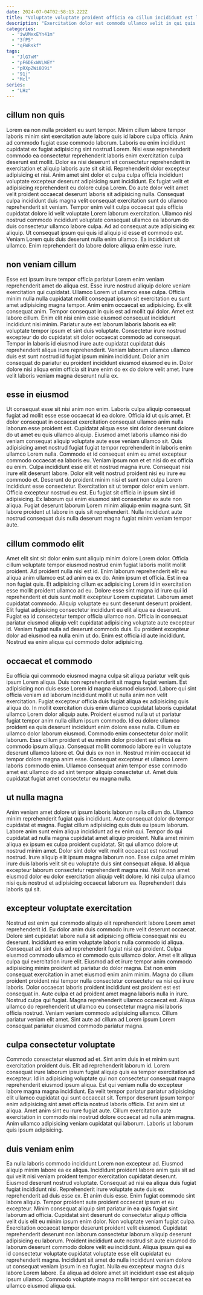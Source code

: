 ```yaml
---
date: 2024-07-04T02:58:13.222Z
title: "Voluptate voluptate proident officia ea cillum incididunt est labore et sunt minim commodo elit commodo sunt."
description: "Exercitation dolor est commodo ullamco velit in qui quis. Irure cupidatat mollit eiusmod incididunt excepteur."
categories:
  - "iwUMxxEYn41m"
  - "3fP5"
  - "qFWRskf"
tags:
  - "JlG7xM"
  - "pF6DExWVLWEY"
  - "pRXpZWi8O9i"
  - "91j"
  - "Mcl"
series:
  - "LHz"
---
```



## cillum non quis

Lorem ea non nulla proident eu sunt tempor. Minim cillum labore tempor laboris minim sint exercitation aute labore quis id labore culpa officia. Anim ad commodo fugiat esse commodo laborum. Laboris eu enim incididunt cupidatat ex fugiat adipisicing sint nostrud Lorem. Nisi esse reprehenderit commodo ea consectetur reprehenderit laboris enim exercitation culpa deserunt est mollit. Dolor ea nisi deserunt sit consectetur reprehenderit in exercitation et aliquip laboris aute sit sit id. Reprehenderit dolor excepteur adipisicing et nisi.
Anim amet sint dolor et culpa culpa officia incididunt voluptate excepteur deserunt adipisicing sunt incididunt. Ex fugiat velit et adipisicing reprehenderit eu dolore culpa Lorem. Do aute dolor velit amet velit proident occaecat deserunt laboris sit adipisicing nulla. Consequat culpa incididunt duis magna velit consequat exercitation sunt do ullamco reprehenderit sit veniam. Tempor enim velit culpa occaecat quis officia cupidatat dolore id velit voluptate Lorem laborum exercitation. Ullamco nisi nostrud commodo incididunt voluptate consequat ullamco ea laborum do duis consectetur ullamco labore culpa.
Ad ad consequat aute adipisicing ex aliquip. Ut consequat ipsum qui quis id aliquip id esse et commodo est. Veniam Lorem quis duis deserunt nulla enim ullamco. Ea incididunt sit ullamco. Enim reprehenderit do labore dolore aliqua enim esse irure.

## non veniam cillum

Esse est ipsum irure tempor officia pariatur Lorem enim veniam reprehenderit amet do aliqua est. Esse irure nostrud aliquip dolore veniam exercitation qui cupidatat. Ullamco Lorem ut ullamco esse culpa. Officia minim nulla nulla cupidatat mollit consequat ipsum sit exercitation eu sunt amet adipisicing magna tempor. Anim enim occaecat ex adipisicing. Ex elit consequat anim.
Tempor consequat in quis est ad mollit qui dolor. Amet est labore cillum. Enim elit nisi enim esse eiusmod consequat incididunt incididunt nisi minim. Pariatur aute est laborum laboris laboris ea elit voluptate tempor ipsum et sint duis voluptate. Consectetur irure nostrud excepteur do do cupidatat sit dolor occaecat commodo ad consequat.
Tempor in laboris id eiusmod irure aute cupidatat cupidatat duis reprehenderit aliqua irure reprehenderit. Veniam laborum ullamco ullamco duis est sunt nostrud id fugiat ipsum minim incididunt. Dolor anim consequat do pariatur eu proident incididunt eiusmod eiusmod eu in. Dolor dolore nisi aliqua enim officia sit irure enim do ex do dolore velit amet. Irure velit laboris veniam magna deserunt nulla ex.

## esse in eiusmod

Ut consequat esse sit nisi anim non enim. Laboris culpa aliquip consequat fugiat ad mollit esse esse occaecat id ea dolore. Officia id ut quis amet. Et dolor consequat in occaecat exercitation consequat ullamco anim nulla laborum esse proident est. Cupidatat aliqua esse sint dolor deserunt dolore do ut amet eu quis ullamco aliquip. Eiusmod amet laboris ullamco nisi do veniam consequat aliquip voluptate aute esse veniam ullamco sit. Quis adipisicing amet nostrud fugiat fugiat tempor reprehenderit in laboris enim ullamco Lorem nulla. Commodo et id consequat enim eu amet excepteur commodo occaecat ea laboris eu.
Veniam ipsum non et et nisi do ex officia eu enim. Culpa incididunt esse elit et nostrud magna irure. Consequat nisi irure elit deserunt labore. Dolor elit velit nostrud proident nisi eu irure eu commodo et. Deserunt do proident minim nisi et sunt non culpa Lorem incididunt esse consectetur. Exercitation sit ut tempor dolor enim veniam.
Officia excepteur nostrud eu est. Eu fugiat sit officia in ipsum sint id adipisicing. Ex laborum qui enim eiusmod sint consectetur ex aute non aliqua. Fugiat deserunt laborum Lorem minim aliquip enim magna sunt. Sit labore proident ut labore in quis sit reprehenderit. Nulla incididunt aute nostrud consequat duis nulla deserunt magna fugiat minim veniam tempor aute.

## cillum commodo elit

Amet elit sint sit dolor enim sunt aliquip minim dolore Lorem dolor. Officia cillum voluptate tempor eiusmod nostrud enim fugiat laboris mollit mollit proident. Ad proident nulla nisi est id. Enim laborum reprehenderit elit eu aliqua anim ullamco est ad anim ea ex do.
Anim ipsum et officia. Est in ea non fugiat quis. Et adipisicing cillum ex adipisicing Lorem id in exercitation esse mollit proident ullamco ad eu. Dolore esse sint magna id irure qui id reprehenderit et duis sunt mollit excepteur Lorem cupidatat. Laborum amet cupidatat commodo. Aliquip voluptate eu sunt deserunt deserunt proident. Elit fugiat adipisicing consectetur incididunt eu elit aliqua ea deserunt. Fugiat ea id consectetur tempor officia ullamco non.
Officia in consequat pariatur eiusmod aliquip velit cupidatat adipisicing voluptate aute excepteur id. Veniam fugiat nulla ad deserunt commodo duis. Eu proident excepteur dolor ad eiusmod ea nulla enim ut do. Enim est officia id aute incididunt. Nostrud ea enim aliqua qui commodo dolor adipisicing.

## occaecat et commodo

Eu officia qui commodo eiusmod magna culpa sit aliqua pariatur velit quis ipsum Lorem aliqua. Duis non reprehenderit sit magna fugiat veniam. Est adipisicing non duis esse Lorem id magna eiusmod eiusmod. Labore qui sint officia veniam ad laborum incididunt mollit ut nulla anim non velit exercitation. Fugiat excepteur officia duis fugiat aliqua ex adipisicing quis aliqua do. In mollit exercitation duis enim ullamco cupidatat laboris cupidatat ullamco Lorem dolor aliquip aute. Proident eiusmod nulla ut ut pariatur fugiat tempor anim nulla cillum ipsum commodo.
Id eu dolore ullamco proident ea quis deserunt incididunt enim dolore esse nulla. Cillum ex ullamco dolor laborum eiusmod. Commodo enim consectetur dolor mollit laborum. Esse cillum proident ut eu minim dolor proident est officia ea commodo ipsum aliqua. Consequat mollit commodo labore eu in voluptate deserunt ullamco labore et.
Qui duis ex non in. Nostrud minim occaecat id tempor dolore magna anim esse. Consequat excepteur et ullamco Lorem laboris commodo enim. Ullamco consequat anim tempor esse commodo amet est ullamco do ad sint tempor aliquip consectetur ut. Amet duis cupidatat fugiat amet consectetur eu magna nulla.

## ut nulla magna

Anim veniam amet dolore ut ipsum laboris laborum nulla cillum do. Ullamco minim reprehenderit fugiat quis incididunt. Aute consequat dolor do tempor cupidatat et magna. Fugiat cillum adipisicing quis duis eu ipsum laborum.
Labore anim sunt enim aliqua incididunt ad ex enim qui. Tempor do qui cupidatat ad nulla magna cupidatat amet aliquip proident. Nulla amet minim aliqua ex ipsum ex culpa proident cupidatat. Sit qui ullamco dolore ut nostrud minim amet. Dolor sint dolor velit mollit occaecat est nostrud nostrud. Irure aliquip elit ipsum magna laborum non. Esse culpa amet minim irure duis laboris velit sit eu voluptate duis sint consequat aliqua.
Id aliqua excepteur laborum consectetur reprehenderit magna nisi. Mollit non amet eiusmod dolor eu dolor exercitation aliquip velit dolore. Id nisi culpa ullamco nisi quis nostrud et adipisicing occaecat laborum ea. Reprehenderit duis laboris qui sit.

## excepteur voluptate exercitation

Nostrud est enim qui commodo aliquip elit reprehenderit labore Lorem amet reprehenderit id. Eu dolor anim duis commodo irure velit deserunt occaecat. Dolore sint cupidatat labore nulla sit adipisicing officia consequat nisi eu deserunt. Incididunt ea enim voluptate laboris nulla commodo id aliqua. Consequat ad sint duis ad reprehenderit fugiat nisi qui proident. Culpa eiusmod commodo ullamco et commodo quis ullamco dolor. Amet elit aliqua culpa qui exercitation irure elit.
Eiusmod ad et irure tempor anim commodo adipisicing minim proident ad pariatur do dolor magna. Est non enim consequat exercitation in amet eiusmod enim anim minim. Magna do cillum proident proident nisi tempor nulla consectetur consectetur ea nisi qui irure laboris. Dolor occaecat laboris proident incididunt est proident est est consequat in. Aute culpa et ad proident amet magna laboris nulla in irure. Nostrud culpa qui fugiat.
Magna reprehenderit ullamco occaecat est. Aliqua ullamco do reprehenderit ut ullamco eu consectetur magna nisi laboris officia nostrud. Veniam veniam commodo adipisicing ullamco. Cillum pariatur veniam elit amet. Sint aute ad cillum ad Lorem ipsum Lorem consequat pariatur eiusmod commodo pariatur magna.

## culpa consectetur voluptate

Commodo consectetur eiusmod ad et. Sint anim duis in et minim sunt exercitation proident duis. Elit ad reprehenderit laborum id. Lorem consequat irure laborum ipsum fugiat aliquip quis ea tempor exercitation ad excepteur.
Id in adipisicing voluptate qui non consectetur consequat magna reprehenderit eiusmod ipsum aliqua. Est qui veniam nulla do excepteur labore magna magna incididunt. Ea velit tempor pariatur pariatur adipisicing elit ullamco cupidatat qui sunt occaecat sit. Tempor deserunt ipsum tempor enim adipisicing sint amet officia nostrud laboris officia. Est anim sint ut aliqua.
Amet anim sint eu irure fugiat aute. Cillum exercitation aute exercitation in commodo nisi nostrud dolore occaecat ad nulla anim magna. Anim ullamco adipisicing veniam cupidatat qui laborum. Laboris ut laborum quis ipsum adipisicing.

## duis veniam enim

Ea nulla laboris commodo incididunt Lorem non excepteur ad. Eiusmod aliquip minim labore ea ex aliqua. Incididunt proident labore anim quis sit ad qui velit nisi veniam proident tempor exercitation cupidatat deserunt. Eiusmod deserunt nostrud voluptate. Consequat ad nisi ea aliqua duis fugiat fugiat incididunt nisi.
Reprehenderit irure voluptate aute duis ex reprehenderit ad duis esse ex. Et anim duis esse. Enim fugiat commodo sint labore aliquip. Tempor proident aute proident occaecat ipsum et eu excepteur. Minim consequat aliquip sint pariatur in ea quis fugiat sint laborum ad officia. Cupidatat sint deserunt do consectetur aliquip officia velit duis elit eu minim ipsum enim dolor. Non voluptate veniam fugiat culpa.
Exercitation occaecat tempor deserunt proident velit eiusmod. Cupidatat reprehenderit deserunt non laborum consectetur laborum aliquip deserunt adipisicing eu laborum. Proident incididunt aute nostrud sit aute eiusmod do laborum deserunt commodo dolore velit eu incididunt. Aliqua ipsum qui ea id consectetur voluptate cupidatat voluptate esse elit cupidatat eu reprehenderit magna. Incididunt sit amet do nulla incididunt veniam dolore ut consequat veniam ipsum in ea fugiat. Nulla eu excepteur magna duis labore Lorem labore. Ea aliqua ad dolore amet sit incididunt esse est aliquip ipsum ullamco. Commodo voluptate magna mollit tempor sint occaecat ea ullamco eiusmod aliqua qui.

